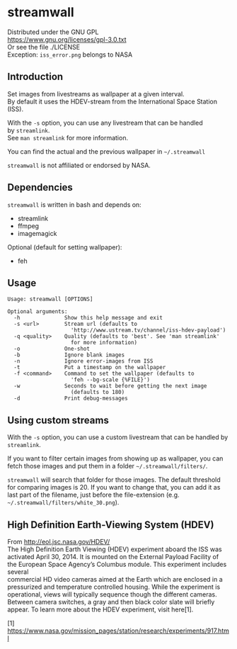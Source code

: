 # streamwall
Distributed under the GNU GPL  
https://www.gnu.org/licenses/gpl-3.0.txt  
Or see the file ./LICENSE  
Exception: `iss_error.png` belongs to NASA


## Introduction
Set images from livestreams as wallpaper at a given interval.  
By default it uses the HDEV-stream from the International Space Station  
(ISS).

With the `-s` option, you can use any livestream that can be handled  
by `streamlink`.  
See `man streamlink` for more information.

You can find the actual and the previous wallpaper in `~/.streamwall`

`streamwall` is not affiliated or endorsed by NASA.


## Dependencies
`streamwall` is written in bash and depends on:
 - streamlink
 - ffmpeg
 - imagemagick

Optional (default for setting wallpaper):
 - feh


## Usage
```
Usage: streamwall [OPTIONS]

Optional arguments:
  -h              Show this help message and exit
  -s <url>        Stream url (defaults to
                    'http://www.ustream.tv/channel/iss-hdev-payload')
  -q <quality>    Quality (defaults to 'best'. See 'man streamlink'
                    for more information)
  -o              One-shot
  -b              Ignore blank images
  -n              Ignore error-images from ISS
  -t              Put a timestamp on the wallpaper
  -f <command>    Command to set the wallpaper (defaults to
                    'feh --bg-scale {%FILE}')
  -w              Seconds to wait before getting the next image
                    (defaults to 180)
  -d              Print debug-messages
```


## Using custom streams
With the `-s` option, you can use a custom livestream that can be handled by  
`streamlink`.

If you want to filter certain images from showing up as wallpaper, you can  
fetch those images and put them in a folder `~/.streamwall/filters/`.

`streamwall` will search that folder for those images. The default threshold  
for comparing images is 20. If you want to change that, you can add it as  
last part of the filename, just before the file-extension (e.g.  
`~/.streamwall/filters/white_30.png`).


## High Definition Earth-Viewing System (HDEV)
From http://eol.jsc.nasa.gov/HDEV/  
The High Definition Earth Viewing (HDEV) experiment aboard the ISS was  
activated April 30, 2014. It is mounted on the External Payload Facility of  
the European Space Agency’s Columbus module. This experiment includes several  
commercial HD video cameras aimed at the Earth which are enclosed in a  
pressurized and temperature controlled housing. While the experiment is  
operational, views will typically sequence though the different cameras.  
Between camera switches, a gray and then black color slate will briefly  
appear. To learn more about the HDEV experiment, visit here[1].

[1] https://www.nasa.gov/mission_pages/station/research/experiments/917.html

